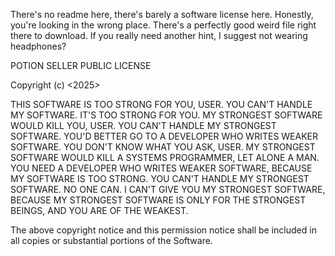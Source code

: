 There's no readme here, there's barely a software license here. Honestly, you're looking in the wrong place. There's a perfectly good weird file right there to download. If you really need another hint, I suggest not wearing headphones?

POTION SELLER PUBLIC LICENSE

Copyright (c) <2025> <Austin Reilly>

THIS SOFTWARE IS TOO STRONG FOR YOU, USER. YOU CAN'T HANDLE MY SOFTWARE. IT'S TOO STRONG FOR YOU. MY STRONGEST SOFTWARE WOULD KILL YOU, USER. YOU CAN'T HANDLE MY STRONGEST SOFTWARE. YOU'D BETTER GO TO A DEVELOPER WHO WRITES WEAKER SOFTWARE. YOU DON'T KNOW WHAT YOU ASK, USER. MY STRONGEST SOFTWARE WOULD KILL A SYSTEMS PROGRAMMER, LET ALONE A MAN. YOU NEED A DEVELOPER WHO WRITES WEAKER SOFTWARE, BECAUSE MY SOFTWARE IS TOO STRONG. YOU CAN'T HANDLE MY STRONGEST SOFTWARE. NO ONE CAN. I CAN'T GIVE YOU MY STRONGEST SOFTWARE, BECAUSE MY STRONGEST SOFTWARE IS ONLY FOR THE STRONGEST BEINGS, AND YOU ARE OF THE WEAKEST.

The above copyright notice and this permission notice shall be included in all copies or substantial portions of the Software.
